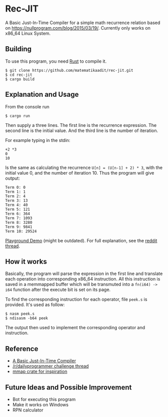 # Rec-JIT

A Basic Just-In-Time Compiler for a simple math recurrence relation based on
<https://nullprogram.com/blog/2015/03/19/>. Currently only works on x86_64 Linux
System.

## Building

To use this program, you need [Rust] to compile it.

```console
$ git clone https://github.com/matematikaadit/rec-jit.git
$ cd rec-jit
$ cargo build
```

## Explanation and Usage

From the console run

```console
$ cargo run
```

Then supply a three lines. The first line is the recurrence expression. The second
line is the initial value. And the third line is the number of iteration.

For example typing in the stdin:

```text
+2 *3
0
10
```

Is the same as calculating the recurrence `U[n] = (U[n-1] + 2) * 3`, with the initial
value 0, and the number of iteration 10. Thus the program will give output:

```text
Term 0: 0
Term 1: 1
Term 2: 4
Term 3: 13
Term 4: 40
Term 5: 121
Term 6: 364
Term 7: 1093
Term 8: 3280
Term 9: 9841
Term 10: 29524
```

[Playground Demo][] (might be outdated). For full explanation, see the
[reddit thread].

## How it works

Basically, the program will parse the expression in the first line and
translate each operation into corresponding x86_64 instruction.
All this instruction is saved in a memmapped buffer which will be transmuted into
a `fn(i64) -> i64` function after the execute bit is set on its page.

To find the corresponding instruction for each operator, file `peek.s` is provided.
It's used as follow:

```console
$ nasm peek.s
$ ndisasm -b64 peek
```

The output then used to implement the corresponding operator and instruction.

## Reference

- [A Basic Just-In-Time Compiler](https://nullprogram.com/blog/2015/03/19/)
- [/r/dailyprogrammer challenge thread][reddit thread]
- [mmap crate for inspiration][mmap]

## Future Ideas and Possible Improvement

- Bot for executing this program
- Make it works on Windows
- RPN calculator

[Rust]: https://rustup.rs/
[Playground Demo]: https://play.rust-lang.org/?gist=13c286c91e751227b2265fb499a96a66&version=stable&mode=debug&edition=2015
[reddit thread]: http://redd.it/2z68di 
[mmap]: https://github.com/rbranson/rust-mmap
